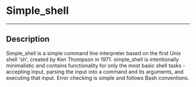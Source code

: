 # Simple_shell
<hr>

## Description
Simple_shell is a simple command line interpreter based on the first Unix shell 'sh', created by Ken Thompson in 1971. simple_shell is intentionally minimalistic and contains functionality for only the most basic shell tasks - accepting input, parsing the input into a command and its arguments, and executing that input. Error checking is simple and follows Bash conventions.